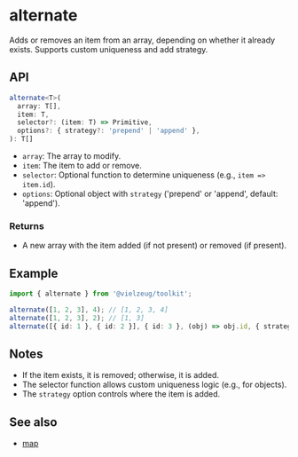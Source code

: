 # alternate

Adds or removes an item from an array, depending on whether it already exists. Supports custom uniqueness and add strategy.

## API

```ts
alternate<T>(
  array: T[],
  item: T,
  selector?: (item: T) => Primitive,
  options?: { strategy?: 'prepend' | 'append' },
): T[]
```

- `array`: The array to modify.
- `item`: The item to add or remove.
- `selector`: Optional function to determine uniqueness (e.g., `item => item.id`).
- `options`: Optional object with `strategy` ('prepend' or 'append', default: 'append').

### Returns

- A new array with the item added (if not present) or removed (if present).

## Example

```ts
import { alternate } from '@vielzeug/toolkit';

alternate([1, 2, 3], 4); // [1, 2, 3, 4]
alternate([1, 2, 3], 2); // [1, 3]
alternate([{ id: 1 }, { id: 2 }], { id: 3 }, (obj) => obj.id, { strategy: 'prepend' }); // [{ id: 3 }, { id: 1 }, { id: 2 }]
```

## Notes

- If the item exists, it is removed; otherwise, it is added.
- The selector function allows custom uniqueness logic (e.g., for objects).
- The `strategy` option controls where the item is added.

## See also

- [map](./map.md)
